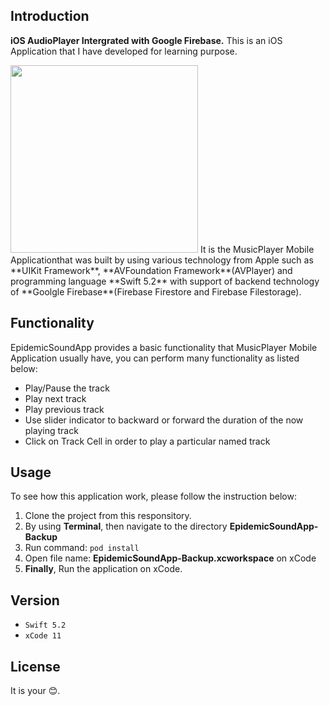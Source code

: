## Introduction
**iOS AudioPlayer Intergrated with Google Firebase.** 
This is an iOS Application that I have developed for learning purpose.

<img src="https://firebasestorage.googleapis.com/v0/b/epidemic-sound-1b4d5.appspot.com/o/Github%2FScreen-Shot-2020-02-19-at-8.30.58-PM.jpg?alt=media&token=e0d1887e-e9a7-4d1c-895b-a75f9557658f" width="300">
It is the MusicPlayer Mobile Applicationthat was built by using various technology from Apple such as **UIKit Framework**, **AVFoundation Framework**(AVPlayer) and programming language **Swift 5.2** with support of backend technology of **Goolgle Firebase**(Firebase Firestore and Firebase Filestorage).

## Functionality
EpidemicSoundApp provides a basic functionality that MusicPlayer Mobile Application usually have, you can perform many functionality as listed below:
* Play/Pause the track
* Play next track
* Play previous track
* Use slider indicator to backward or forward the duration of the now playing track
* Click on Track Cell in order to play a particular named track

## Usage
To see how this application work, please follow the instruction below:
1. Clone the project from this responsitory.
2. By using **Terminal**, then navigate to the directory **EpidemicSoundApp-Backup**
3. Run command:
  `pod install`
4. Open file name: **EpidemicSoundApp-Backup.xcworkspace** on xCode
5. **Finally**, Run the application on xCode.

## Version
* `Swift 5.2`
* `xCode 11`
  
## License
It is your 😊.
